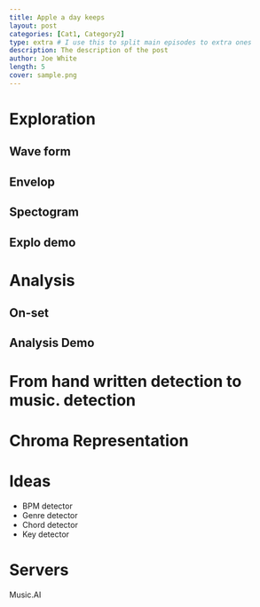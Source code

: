 ```yaml
---
title: Apple a day keeps 
layout: post
categories: [Cat1, Category2]
type: extra # I use this to split main episodes to extra ones
description: The description of the post
author: Joe White
length: 5
cover: sample.png
---
```





# Exploration

## Wave form
## Envelop
## Spectogram
## Explo demo




# Analysis

## On-set
## Analysis Demo

# From hand written detection to music. detection

# Chroma Representation


# Ideas
- BPM detector
- Genre detector
- Chord detector
- Key detector


# Servers
Music.AI

